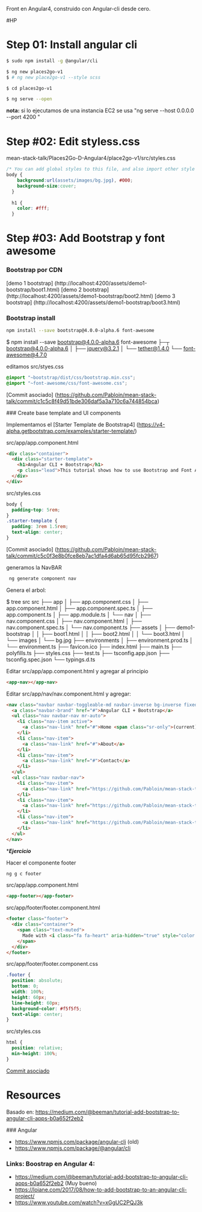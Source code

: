 Front en Angular4,  construido con Angular-cli desde cero.

#HP 

# Step 01: Install angular cli


```sh
$ sudo npm install -g @angular/cli

$ ng new places2go-v1
$ # ng new place2go-v1 --style scss

$ cd places2go-v1

$ ng serve --open
```

**nota:**   si lo ejecutamos de una instancia EC2 se usa "ng serve --host 0.0.0.0 --port 4200 "

# Step #02: Edit styless.css

mean-stack-talk/Places2Go-D-Angular4/place2go-v1/src/styles.css

```css
/* You can add global styles to this file, and also import other style files */
body {
    background:url(assets/images/bg.jpg), #000;
    background-size:cover;
  }
  
  h1 {
    color: #fff;
  }
```


# Step #03: Add Bootstrap y font awesome

### Bootstrap por CDN


[demo 1 bootstrap] (http://localhost:4200/assets/demo1-bootstrap/boot1.html)
[demo 2 bootstrap] (http://localhost:4200/assets/demo1-bootstrap/boot2.html)
[demo 3 bootstrap] (http://localhost:4200/assets/demo1-bootstrap/boot3.html)


### Bootstrap install

```sh
npm install --save bootstrap@4.0.0-alpha.6 font-awesome
```

$ npm install --save bootstrap@4.0.0-alpha.6 font-awesome
├─┬ bootstrap@4.0.0-alpha.6
│ ├── jquery@3.2.1
│ └── tether@1.4.0
└── font-awesome@4.7.0

editamos src/styes.css

```css
@import "~bootstrap/dist/css/bootstrap.min.css";
@import "~font-awesome/css/font-awesome.css";
```

[Commit asociado] (https://github.com/Pabloin/mean-stack-talk/commit/c1c5c8f49d51bde306daf5a3a710c6a744854bca)

### Create base template and UI components

Implementamos el [Starter Template de Bootstrap4] (https://v4-alpha.getbootstrap.com/examples/starter-template/)

src/app/app.component.html

```html
<div class="container">
  <div class="starter-template">
    <h1>Angular CLI + Bootstrap</h1>
    <p class="lead">This tutorial shows how to use Bootstrap and Font Awesome with an app generated by Angular CLI.</p>
  </div>
</div>
```

src/styles.css

```css
body {
  padding-top: 5rem;
}
.starter-template {
  padding: 3rem 1.5rem;
  text-align: center;
}
```


[Commit asociado] (https://github.com/Pabloin/mean-stack-talk/commit/c5c0f3e8b0fce8eb7ac1dfa4d6ab65d95fcb2967)



generamos la NavBAR

```sh
 ng generate component nav
```

Genera el arbol:

$ tree src
src
├── app
│   ├── app.component.css
│   ├── app.component.html
│   ├── app.component.spec.ts
│   ├── app.component.ts
│   ├── app.module.ts
│   └── nav
│       ├── nav.component.css
│       ├── nav.component.html
│       ├── nav.component.spec.ts
│       └── nav.component.ts
├── assets
│   ├── demo1-bootstrap
│   │   ├── boot1.html
│   │   ├── boot2.html
│   │   └── boot3.html
│   └── images
│       └── bg.jpg
├── environments
│   ├── environment.prod.ts
│   └── environment.ts
├── favicon.ico
├── index.html
├── main.ts
├── polyfills.ts
├── styles.css
├── test.ts
├── tsconfig.app.json
├── tsconfig.spec.json
└── typings.d.ts


Editar src/app/app.component.html y agregar al principio

```html
<app-nav></app-nav>
```

Editar src/app/nav/nav.component.html y agregar:

```html
<nav class="navbar navbar-toggleable-md navbar-inverse bg-inverse fixed-top">
  <a class="navbar-brand" href="#">Angular CLI + Bootstrap</a>
  <ul class="nav navbar-nav mr-auto">
    <li class="nav-item active">
      <a class="nav-link" href="#">Home <span class="sr-only">(current)</span></a>
    </li>
    <li class="nav-item">
      <a class="nav-link" href="#">About</a>
    </li>
    <li class="nav-item">
      <a class="nav-link" href="#">Contact</a>
    </li>
  </ul>
  <ul class="nav navbar-nav">
    <li class="nav-item">
      <a class="nav-link" href="https://github.com/Pabloin/mean-stack-talk"><i class="fa fa-medium" aria-hidden="true"></i></a>
    </li>
    <li class="nav-item">
      <a class="nav-link" href="https://github.com/Pabloin/mean-stack-talk"><i class="fa fa-twitter" aria-hidden="true"></i></a>
    </li>
    <li class="nav-item">
      <a class="nav-link" href="https://github.com/Pabloin/mean-stack-talk"><i class="fa fa-github" aria-hidden="true"></i></a>
    </li>
  </ul>
</nav>
```


****Ejercicio***

Hacer el componente footer

```sh
ng g c footer
```

src/app/app.component.html
```html
<app-footer></app-footer>
```

src/app/footer/footer.component.html
```html
<footer class="footer">
  <div class="container">
    <span class="text-muted">
      Made with <i class="fa fa-heart" aria-hidden="true" style="color: red;"></i>️ by beeman
    </span>
  </div>
</footer>
```


src/app/footer/footer.component.css

```css
.footer {
  position: absolute;
  bottom: 0;
  width: 100%;
  height: 60px;
  line-height: 60px;
  background-color: #f5f5f5;
  text-align: center;
}
```

src/styles.css
```css
html {
  position: relative;
  min-height: 100%;
}
```



[Commit asociado](https://github.com/Pabloin/mean-stack-talk/commit/3aeeac15e9eaacee93d04e54d908b256b22aca9a)

# Resources

Basado en:
https://medium.com/@beeman/tutorial-add-bootstrap-to-angular-cli-apps-b0a652f2eb2


### Angular 

- https://www.npmjs.com/package/angular-cli  (old)
- https://www.npmjs.com/package/@angular/cli

### Links: Boostrap en Angular 4: 


- https://medium.com/@beeman/tutorial-add-bootstrap-to-angular-cli-apps-b0a652f2eb2 (Muy bueno)
- https://loiane.com/2017/08/how-to-add-bootstrap-to-an-angular-cli-project/
- https://www.youtube.com/watch?v=xGgUC2PQJ3k


